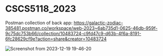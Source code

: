 # CSCS5118_2023
Postman collection of back app: 
https://galactic-zodiac-385481.postman.co/workspace/web-2023~6ab735d1-0625-46db-959f-9c75dc753b66/collection/10483724-c9fd47c9-d63b-4f6a-8191-6fc28629cf9e?action=share&creator=10483724


![Screenshot from 2023-12-19 19-46-20](https://github.com/Defaultse/CSCS5118_2023/assets/45491587/17d1e236-254d-443d-9748-50d336e2497d)
